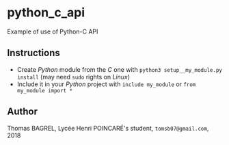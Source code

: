 # python_c_api
Example of use of Python-C API

## Instructions

- Create *Python* module from the *C* one with `python3 setup__my_module.py
    install` (may need `sudo` rights on *Linux*)
- Include it in your *Python* project with `include my_module` or `from
    my_module import *`

## Author

Thomas BAGREL, Lycée Henri POINCARÉ's student, `tomsb07@gmail.com`, 2018
